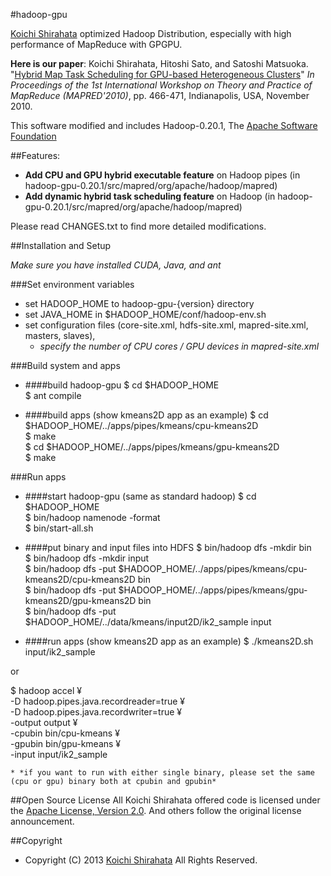 #hadoop-gpu

[Koichi Shirahata](http://matsu-www.is.titech.ac.jp/~koichi-s/>) optimized Hadoop Distribution, especially with high performance of MapReduce with GPGPU.  
  
**Here is our paper**: Koichi Shirahata, Hitoshi Sato, and Satoshi Matsuoka. "[Hybrid Map Task Scheduling for GPU-based Heterogeneous Clusters](http://ieeexplore.ieee.org/xpls/abs_all.jsp?arnumber=5708524)" *In Proceedings of the 1st International Workshop on Theory and Practice of MapReduce (MAPRED'2010)*, pp. 466-471, Indianapolis, USA, November 2010.
  
This software modified and includes Hadoop-0.20.1, The [Apache Software Foundation](http://www.apache.org/)

##Features:  
* **Add CPU and GPU hybrid executable feature** on Hadoop pipes (in
hadoop-gpu-0.20.1/src/mapred/org/apache/hadoop/mapred)
* **Add dynamic hybrid task scheduling feature** on Hadoop (in hadoop-gpu-0.20.1/src/mapred/org/apache/hadoop/mapred)

Please read CHANGES.txt to find more detailed modifications.

##Installation and Setup

*Make sure you have installed CUDA, Java, and ant*

###Set environment variables
* set HADOOP_HOME to hadoop-gpu-{version} directory
* set JAVA_HOME in $HADOOP_HOME/conf/hadoop-env.sh
* set configuration files (core-site.xml, hdfs-site.xml, mapred-site.xml, masters, slaves),
    * *specify the number of CPU cores / GPU devices in mapred-site.xml*

###Build system and apps
* ####build hadoop-gpu
 $ cd $HADOOP_HOME  
 $ ant compile

* ####build apps (show kmeans2D app as an example)
 $ cd $HADOOP_HOME/../apps/pipes/kmeans/cpu-kmeans2D  
 $ make  
 $ cd $HADOOP_HOME/../apps/pipes/kmeans/gpu-kmeans2D  
 $ make

###Run apps
* ####start hadoop-gpu (same as standard hadoop)
 $ cd $HADOOP_HOME  
 $ bin/hadoop namenode -format  
 $ bin/start-all.sh

* ####put binary and input files into HDFS
 $ bin/hadoop dfs -mkdir bin  
 $ bin/hadoop dfs -mkdir input  
 $ bin/hadoop dfs -put $HADOOP_HOME/../apps/pipes/kmeans/cpu-kmeans2D/cpu-kmeans2D bin  
 $ bin/hadoop dfs -put $HADOOP_HOME/../apps/pipes/kmeans/gpu-kmeans2D/gpu-kmeans2D bin  
 $ bin/hadoop dfs -put $HADOOP_HOME/../data/kmeans/input2D/ik2_sample input

* ####run apps (show kmeans2D app as an example)
 $ ./kmeans2D.sh input/ik2_sample  
  
 or
    
 $ hadoop accel ¥  
     -D hadoop.pipes.java.recordreader=true ¥  
     -D hadoop.pipes.java.recordwriter=true ¥  
     -output output ¥  
     -cpubin bin/cpu-kmeans ¥  
     -gpubin bin/gpu-kmeans ¥  
     -input input/ik2_sample  


    * *if you want to run with either single binary, please set the same (cpu or gpu) binary both at cpubin and gpubin*

##Open Source License
All Koichi Shirahata offered code is licensed under the [Apache License, Version 2.0](http://www.apache.org/licenses/LICENSE-2.0). And others follow the original license announcement.

##Copyright
* Copyright (C) 2013 [Koichi Shirahata](http://matsu-www.is.titech.ac.jp/~koichi-s/>) All Rights Reserved.

